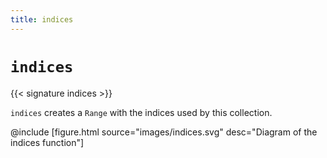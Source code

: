 ```yaml
---
title: indices
---
```


# `indices`

{{< signature indices >}}

`indices` creates a `Range` with the indices used by this collection.

@include [figure.html source="images/indices.svg" desc="Diagram of the indices function"]
